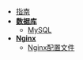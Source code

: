 * [指南](zh-cn/guide)
* [**数据库**]()
    * [MySQL](db/mysql)
* [**Nginx**]()
    * [Nginx配置文件](nginx/config)